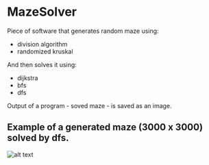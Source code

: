 # MazeSolver
Piece of software that generates random maze using:
- division algorithm
- randomized kruskal

And then solves it using:
- dijkstra
- bfs
- dfs

Output of a program - soved maze - is saved as an image.

## Example of a generated maze (3000 x 3000) solved by dfs.
![alt text](https://github.com/TemporaryResident/MazeSolver/blob/master/generated_dfs.png)
